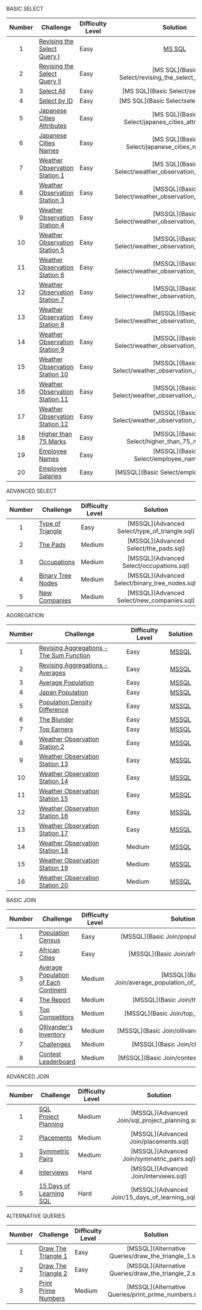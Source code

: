 


BASIC SELECT

| Number | Challenge | Difficulty Level | Solution |
|:------:|-----------|------------------|:--------:|
| 1 | [Revising the Select Query I](https://www.hackerrank.com/challenges/revising-the-select-query/problem) | Easy | [MS SQL](Basic_Select/revising_the_select_query_I.sql) |
| 2 | [Revising the Select Query II](https://www.hackerrank.com/challenges/revising-the-select-query-2/problem) | Easy | [MS SQL](Basic Select/revising_the_select_query_II.sql) |
| 3 | [Select All](https://www.hackerrank.com/challenges/select-all-sql/problem) | Easy | [MS SQL](Basic Select/select_all.sql) |
| 4 | [Select by ID](https://www.hackerrank.com/challenges/select-by-id/problem) | Easy | [MS SQL](Basic Selectselect_by_id.sql) |
| 5 | [Japanese Cities Attributes](https://www.hackerrank.com/challenges/japanese-cities-attributes/problem) | Easy | [MS SQL](Basic Select/japanes_cities_attributes.sql) |
| 6 | [Japanese Cities Names](https://www.hackerrank.com/challenges/japanese-cities-name/problem) | Easy | [MS SQL](Basic Select/japanese_cities_names.sql) |
| 7 | [Weather Observation Station 1](https://www.hackerrank.com/challenges/weather-observation-station-1/problem) | Easy | [MS SQL](Basic Select/weather_observation_station_1.sql) |
| 8 | [Weather Observation Station 3](https://www.hackerrank.com/challenges/weather-observation-station-3/problem) | Easy | [MSSQL](Basic Select/weather_observation_station_3.sql) |
| 9 | [Weather Observation Station 4](https://www.hackerrank.com/challenges/weather-observation-station-4/problem) | Easy | [MSSQL](Basic Select/weather_observation_station_4.sql) |
| 10| [Weather Observation Station 5](https://www.hackerrank.com/challenges/weather-observation-station-5/problem) | Easy | [MSSQL](Basic Select/weather_observation_station_5.sql) |
| 11| [Weather Observation Station 6](https://www.hackerrank.com/challenges/weather-observation-station-6/problem) | Easy | [MSSQL](Basic Select/weather_observation_station_6.sql) |
| 12| [Weather Observation Station 7](https://www.hackerrank.com/challenges/weather-observation-station-7/problem) | Easy | [MSSQL](Basic Select/weather_observation_station_7.sql) |
| 13| [Weather Observation Station 8](https://www.hackerrank.com/challenges/weather-observation-station-8/problem) | Easy | [MSSQL](Basic Select/weather_observation_station_8.sql) |
| 14| [Weather Observation Station 9](https://www.hackerrank.com/challenges/weather-observation-station-9/problem) | Easy | [MSSQL](Basic Select/weather_observation_station_9.sql) |
| 15| [Weather Observation Station 10](https://www.hackerrank.com/challenges/weather-observation-station-10/problem) | Easy | [MSSQL](Basic Select/weather_observation_station_10.sql) |
| 16| [Weather Observation Station 11](https://www.hackerrank.com/challenges/weather-observation-station-11/problem) | Easy | [MSSQL](Basic Select/weather_observation_station_11.sql) |
| 17| [Weather Observation Station 12](https://www.hackerrank.com/challenges/weather-observation-station-12/problem) | Easy | [MSSQL](Basic Select/weather_observation_station_12.sql) |
| 18| [Higher than 75 Marks](https://www.hackerrank.com/challenges/more-than-75-marks/problem) | Easy | [MSSQL](Basic Select/higher_than_75_marks.sql) |
| 19| [Employee Names](https://www.hackerrank.com/challenges/name-of-employees/problem) | Easy | [MSSQL](Basic Select/employee_names.sql) |
| 20| [Employee Salaries](https://www.hackerrank.com/challenges/salary-of-employees/problem) | Easy | [MSSQL](Basic Select/employee_salaries) |


ADVANCED SELECT

| Number | Challenge | Difficulty Level | Solution |
|:------:|-----------|------------------|:--------:|
| 1 | [Type of Triangle](https://www.hackerrank.com/challenges/what-type-of-triangle/problem) | Easy | [MSSQL](Advanced Select/type_of_triangle.sql) |
| 2 | [The Pads](https://www.hackerrank.com/challenges/the-pads/problem) | Medium | [MSSQL](Advanced Select/the_pads.sql) |
| 3 | [Occupations](https://www.hackerrank.com/challenges/occupations/problem) | Medium | [MSSQL](Advanced Select/occupations.sql) |
| 4 | [Binary Tree Nodes](https://www.hackerrank.com/challenges/binary-search-tree-1/problem) | Medium | [MSSQL](Advanced Select/binary_tree_nodes.sql) |
| 5 | [New Companies](https://www.hackerrank.com/challenges/the-company/problem) | Medium | [MSSQL](Advanced Select/new_companies.sql) |

AGGREGATION

| Number | Challenge | Difficulty Level | Solution |
|:------:|-----------|------------------|:--------:|
| 1 | [Revising Aggregations - The Sum Function](https://www.hackerrank.com/challenges/revising-aggregations-sum/problem) | Easy | [MSSQL](Aggregation/revising_aggregations_the_sum_function.sql) |
| 2 | [Revising Aggregations - Averages](https://www.hackerrank.com/challenges/revising-aggregations-the-average-function/problem) | Easy | [MSSQL](Aggregation/revising_aggregations_average.sql) |
| 3 | [Average Population](https://www.hackerrank.com/challenges/average-population/problem) | Easy | [MSSQL](Aggregation/average_population.sql) |
| 4 | [Japan Population](https://www.hackerrank.com/challenges/japan-population/problem) | Easy | [MSSQL](Aggregation/japan_population.sql) |
| 5 | [Population Density Difference](https://www.hackerrank.com/challenges/population-density-difference/problem) | Easy | [MSSQL](Aggregation/population_density_difference.sql) |
| 6 | [The Blunder](https://www.hackerrank.com/challenges/the-blunder/problem) | Easy | [MSSQL](Aggregation/the_blunder.sql) |
| 7 | [Top Earners](https://www.hackerrank.com/challenges/earnings-of-employees/problem) | Easy | [MSSQL](Aggregation/top_earners.sql) |
| 8 | [Weather Observation Station 2](https://www.hackerrank.com/challenges/weather-observation-station-2/problem) | Easy | [MSSQL](Aggregation/weather_observation_station_2.sql) |
| 9 | [Weather Observation Station 13](https://www.hackerrank.com/challenges/weather-observation-station-13/problem) | Easy | [MSSQL](Aggregation/weather_observation_station_13.sql) |
| 10| [Weather Observation Station 14](https://www.hackerrank.com/challenges/weather-observation-station-14/problem) | Easy | [MSSQL](Aggregation/weather_observation_station_14.sql) |
| 11| [Weather Observation Station 15](https://www.hackerrank.com/challenges/weather-observation-station-15/problem) | Easy | [MSSQL](Aggregation/weather_observation_station_15.sql) |
| 12| [Weather Observation Station 16](https://www.hackerrank.com/challenges/weather-observation-station-16/problem) | Easy | [MSSQL](Aggregation/weather_observation_station_16.sql) |
| 13| [Weather Observation Station 17](https://www.hackerrank.com/challenges/weather-observation-station-17/problem) | Easy | [MSSQL](Aggregation/weather_observation_station_17.sql) |
| 14| [Weather Observation Station 18](https://www.hackerrank.com/challenges/weather-observation-station-18/problem) | Medium | [MSSQL](Aggregation/weather_observation_station_18.sql) |
| 15| [Weather Observation Station 19](https://www.hackerrank.com/challenges/weather-observation-station-19/problem) | Medium | [MSSQL](Aggregation/weather_observation_station_19.sql) |
| 16| [Weather Observation Station 20](https://www.hackerrank.com/challenges/weather-observation-station-20/problem) | Medium | [MSSQL](Aggregation/weather_observation_station_20.sql) |

BASIC JOIN

| Number | Challenge | Difficulty Level | Solution |
|:------:|-----------|------------------|:--------:|
| 1 | [Population Census](https://www.hackerrank.com/challenges/asian-population/problem) | Easy | [MSSQL](Basic Join/population_census.sql) |
| 2 | [African Cities](https://www.hackerrank.com/challenges/african-cities/problem) | Easy | [MSSQL](Basic Join/african_cities.sql) |
| 3 | [Average Population of Each Continent](https://www.hackerrank.com/challenges/average-population-of-each-continent/problem) | Medium | [MSSQL](Basic Join/average_population_of_each_continent.sql) |
| 4 | [The Report](https://www.hackerrank.com/challenges/the-report/problem) | Medium | [MSSQL](Basic Join/the_report.sql) |
| 5 | [Top Competitors](https://www.hackerrank.com/challenges/full-score/problem) | Medium | [MSSQL](Basic Join/top_competitors.sql) |
| 6 | [Ollivander's Inventory](https://www.hackerrank.com/challenges/harry-potter-and-wands/problem) | Medium | [MSSQL](Basic Join/ollivanders_inventory.sql) |
| 7 | [Challenges](https://www.hackerrank.com/challenges/challenges/problem) | Medium | [MSSQL](Basic Join/challenges.sql) |
| 8 | [Contest Leaderboard](https://www.hackerrank.com/challenges/contest-leaderboard/problem) | Medium | [MSSQL](Basic Join/contest_leaderboard.sql) |


ADVANCED JOIN

| Number | Challenge | Difficulty Level | Solution |
|:------:|-----------|------------------|:--------:|
| 1 | [SQL Project Planning](https://www.hackerrank.com/challenges/sql-projects/problem) | Medium | [MSSQL](Advanced Join/sql_project_planning.sql) |
| 2 | [Placements](https://www.hackerrank.com/challenges/placements/problem) | Medium | [MSSQL](Advanced Join/placements.sql) |
| 3 | [Symmetric Pairs](https://www.hackerrank.com/challenges/symmetric-pairs/problem) | Medium | [MSSQL](Advanced Join/symmetric_pairs.sql) |
| 4 | [Interviews](https://www.hackerrank.com/challenges/interviews/problem) | Hard | [MSSQL](Advanced Join/interviews.sql) |
| 5 | [15 Days of Learning SQL](https://www.hackerrank.com/challenges/15-days-of-learning-sql/problem) | Hard | [MSSQL](Advanced Join/15_days_of_learning_sql.sql) |

ALTERNATIVE QUERIES

| Number | Challenge | Difficulty Level | Solution |
|:------:|-----------|------------------|:--------:|
| 1 | [Draw The Triangle 1](https://www.hackerrank.com/challenges/draw-the-triangle-1/problem) | Easy | [MSSQL](Alternative Queries/draw_the_triangle_1.sql) |
| 2 | [Draw The Triangle 2](https://www.hackerrank.com/challenges/draw-the-triangle-2/problem) | Easy | [MSSQL](Alternative Queries/draw_the_triangle_2.sql) |
| 3 | [Print Prime Numbers](https://www.hackerrank.com/challenges/print-prime-numbers/problem) | Medium | [MSSQL](Alternative Queries/print_prime_numbers.sql) |
